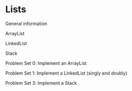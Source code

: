 # Lists

General information

ArrayList

LinkedList

Stack

Problem Set 0: Implement an ArrayList

Problem Set 1: Implement a LinkedList \(singly and doubly\)

Problem Set 3: Implement a Stack

